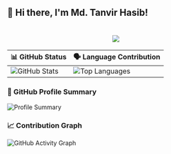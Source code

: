 ## 👋 Hi there, I'm Md. Tanvir Hasib!

<h1 align="center">
  <img src="https://readme-typing-svg.herokuapp.com?font=Orbitron&size=40&duration=4000&color=00F0FF&center=true&vCenter=true&width=600&lines=Hi+👋,+I'm+MD.+Tanvir+Hasib.;">
</h1>


| 📊 GitHub Status | 🗣️ Language Contribution |
|------------------|--------------------------|
| ![GitHub Stats](https://github-readme-stats.vercel.app/api?username=Bookishstore&show_icons=true&theme=tokyonight) | ![Top Languages](https://github-readme-stats.vercel.app/api/top-langs/?username=Bookishstore&layout=compact&theme=tokyonight) |




### 🧩 GitHub Profile Summary
![Profile Summary](https://github-profile-summary-cards.vercel.app/api/cards/profile-details?username=Bookishstore&theme=tokyonight)

### 📈 Contribution Graph
![GitHub Activity Graph](https://github-readme-activity-graph.vercel.app/graph?username=Bookishstore&theme=tokyo-night)
